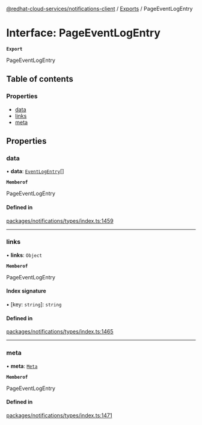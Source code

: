 [@redhat-cloud-services/notifications-client](../README.md) / [Exports](../modules.md) / PageEventLogEntry

# Interface: PageEventLogEntry

**`Export`**

PageEventLogEntry

## Table of contents

### Properties

- [data](PageEventLogEntry.md#data)
- [links](PageEventLogEntry.md#links)
- [meta](PageEventLogEntry.md#meta)

## Properties

### data

• **data**: [`EventLogEntry`](EventLogEntry.md)[]

**`Memberof`**

PageEventLogEntry

#### Defined in

[packages/notifications/types/index.ts:1459](https://github.com/RedHatInsights/javascript-clients/blob/main/packages/notifications/types/index.ts#L1459)

___

### links

• **links**: `Object`

**`Memberof`**

PageEventLogEntry

#### Index signature

▪ [key: `string`]: `string`

#### Defined in

[packages/notifications/types/index.ts:1465](https://github.com/RedHatInsights/javascript-clients/blob/main/packages/notifications/types/index.ts#L1465)

___

### meta

• **meta**: [`Meta`](Meta.md)

**`Memberof`**

PageEventLogEntry

#### Defined in

[packages/notifications/types/index.ts:1471](https://github.com/RedHatInsights/javascript-clients/blob/main/packages/notifications/types/index.ts#L1471)
